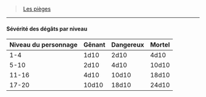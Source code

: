 ﻿> [Les pièges](hd_traps.md)

---

#### Sévérité des dégâts par niveau

|Niveau du personnage|Gênant|Dangereux|Mortel|
|---|---|---|---|
|1-4|1d10|2d10|4d10|
|5-10|2d10|4d10|10d10|
|11-16|4d10|10d10|18d10|
|17-20|10d10|18d10|24d10|

